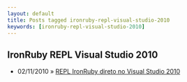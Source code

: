 ```yaml
---
layout: default
title: Posts tagged ironruby-repl-visual-studio-2010
keywords: [ironruby-repl-visual-studio-2010]
---
```

<h2 class="category">IronRuby REPL Visual Studio 2010</h2>
<ul class="posts">
<li>
<p>
<span class="date">02/11/2010</span> &raquo;
<a href="/blog/repl-ironruby-direto-no-visual-studio-2010">REPL IronRuby direto no Visual Studio 2010</a>
</p>
</li>
</ul>
